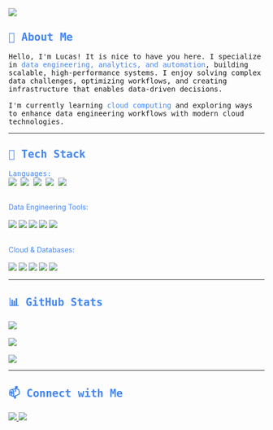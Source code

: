<p align="left">
  <img src="https://readme-typing-svg.herokuapp.com?font=Fira+Code&size=24&duration=3000&pause=3000&color=FFFFFF&center=false&width=1000&lines=%23+Initializing...;%23+Executing+furlanflucas_profile.py...;print(%22Hello%2C+World.%22);print(%22Hi+I'm+Lucas.%22);%23+Welcome+to+furlanflucas!">
</p>

<h2 align="left" style="font-family: 'Fira Code', monospace; color: #4285F4;">👋 About Me</h2>

<p style="font-family: 'Fira Code', monospace;">
  Hello, I'm Lucas! It is nice to have you here. I specialize in <span style="color:#4285F4;">data engineering, analytics, and automation</span>, 
  building scalable, high-performance systems. I enjoy solving complex data challenges, optimizing workflows, and 
  creating infrastructure that enables data-driven decisions.
  <br><br>
  I'm currently learning <span style="color:#4285F4;">cloud computing</span> and exploring ways to enhance data 
  engineering workflows with modern cloud technologies.
</p>

---

<h2 align="left" style="font-family: 'Fira Code', monospace; color: #4285F4;">🔧 Tech Stack</h2>

<p style="font-family: 'Fira Code', monospace;">
  <span style="color:#4285F4;">Languages:</span>  
  <br>
  <img src="https://img.shields.io/badge/Python-4285F4?style=for-the-badge&logo=python&logoColor=white">
  <img src="https://img.shields.io/badge/SQL-4285F4?style=for-the-badge&logo=postgresql&logoColor=white">
  <img src="https://img.shields.io/badge/C-4285F4?style=for-the-badge&logo=c&logoColor=white">
  <img src="https://img.shields.io/badge/JavaScript-4285F4?style=for-the-badge&logo=javascript&logoColor=white">
  <img src="https://img.shields.io/badge/HTML5-4285F4?style=for-the-badge&logo=html5&logoColor=white">
  <br><br>

  <span style="color:#4285F4;">Data Engineering Tools:</span>  
  <br>
  <img src="https://img.shields.io/badge/Spark-4285F4?style=for-the-badge&logo=apachespark&logoColor=white">
  <img src="https://img.shields.io/badge/Kafka-4285F4?style=for-the-badge&logo=apachekafka&logoColor=white">
  <img src="https://img.shields.io/badge/Airflow-4285F4?style=for-the-badge&logo=apache-airflow&logoColor=white">
  <img src="https://img.shields.io/badge/DAGs-4285F4?style=for-the-badge&logo=apache-airflow&logoColor=white">
  <img src="https://img.shields.io/badge/dbt-4285F4?style=for-the-badge&logo=dbt&logoColor=white">
  <br><br>

  <span style="color:#4285F4;">Cloud & Databases:</span>  
  <br>
  <img src="https://img.shields.io/badge/AWS-4285F4?style=for-the-badge&logo=amazonaws&logoColor=white">
  <img src="https://img.shields.io/badge/GCP-4285F4?style=for-the-badge&logo=googlecloud&logoColor=white">
  <img src="https://img.shields.io/badge/BigQuery-4285F4?style=for-the-badge&logo=google-bigquery&logoColor=white">
  <img src="https://img.shields.io/badge/Cassandra-4285F4?style=for-the-badge&logo=apachecassandra&logoColor=white">
  <img src="https://img.shields.io/badge/Azure_DevOps-4285F4?style=for-the-badge&logo=azure-devops&logoColor=white">
</p>

---

<h2 align="left" style="font-family: 'Fira Code', monospace; color: #4285F4;">📊 GitHub Stats</h2>

<p align="left">
  <img src="https://github-readme-stats.vercel.app/api?username=furlanflucas&show_icons=true&theme=github_dark&title_color=4285F4&icon_color=4285F4">
  <br><br>
  <img src="https://github-readme-activity-graph.vercel.app/graph?username=furlanflucas&theme=github-dark&color=4285F4">
  <br><br>
  <img src="https://github-readme-streak-stats.herokuapp.com/?user=furlanflucas&theme=github-dark&ring=4285F4&fire=4285F4&currStreakLabel=4285F4">
</p>

---

<h2 align="left" style="font-family: 'Fira Code', monospace; color: #4285F4;">📫 Connect with Me</h2>

<p align="left">
  <a href="https://www.linkedin.com/in/furlanflucas/">
    <img src="https://img.shields.io/badge/LinkedIn-4285F4?style=for-the-badge&logo=linkedin&logoColor=white">
  </a>
  <a href="mailto:furlanflucas@gmail.com">
    <img src="https://img.shields.io/badge/Email-4285F4?style=for-the-badge&logo=gmail&logoColor=white">
  </a>
</p>
